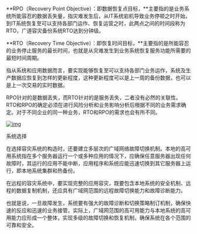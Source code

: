**RPO（Recovery Point Objective）：即数据恢复点目标，**主要指的是业务系统所能容忍的数据丢失量，指灾难发生后，从IT系统宕机导致业务停顿之时开始，到IT系统恢复至可以支持各部门运作、恢复运营之时，此两点之间的时间段称为RTO，广道容灾备份系统RTO达到分钟级。

**RTO（Recovery Time Objective）：即恢复时间目标，**主要指的是所能容忍的业务停止服务的最长时间，也就是从灾难发生到业务系统恢复服务功能所需要的最短时间周期。

指从系统和应用数据而言，要实现能够恢复至可以支持各部门业务运作，系统及生产数据应恢复到怎样的更新程度，这种更新程度可以是上一周的备份数据，也可以是上一次交易的实时数据。

RPO针对的是数据丢失，而RTO针对的是服务丢失，二者没有必然的关联性。RTO和RPO的确定必须在进行风险分析和业务影响分析后根据不同的业务需求确定。对于不同企业的同一种业务，RTO和RPO的需求也会有所不同。



[![img](https://iknow-pic.cdn.bcebos.com/2f738bd4b31c87010672db87377f9e2f0608ff8f?x-bce-process%3Dimage%2Fresize%2Cm_lfit%2Cw_600%2Ch_800%2Climit_1%2Fquality%2Cq_85%2Fformat%2Cf_jpg)](https://iknow-pic.cdn.bcebos.com/2f738bd4b31c87010672db87377f9e2f0608ff8f)



系统选择

在选择容灾系统的构造时，还要建立多层次的广域网络故障切换机制。本地的高可用系统指在多个服务器运行一个或多种应用的情况下，应确保任意服务器出现任何故障时，其运行的应用不能中断，应用程序和系统应能迅速切换到其它服务器上运行，即本地系统集群和热备份。

在远程的容灾系统中，要实现完整的应用容灾，既要包含本地系统的安全机制、远程的数据复制机制，还应具有广域网范围的远程故障切换能力和故障诊断能力。

也就是说，一旦故障发生，系统要有强大的故障诊断和切换策略制订机制，确保快速的反应和迅速的业务接管。实际上，广域网范围的高可用能力与本地系统的高可用能力应形成一个整体，实现多级的故障切换和恢复机制，确保系统在各个范围的可靠和安全。